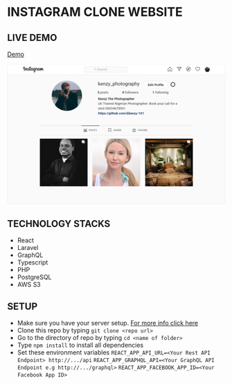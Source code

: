 # INSTAGRAM CLONE WEBSITE

## LIVE DEMO

[Demo](https://kenzyreactinstagram.herokuapp.com)

![ScreenShot](./screenshot.png)

## TECHNOLOGY STACKS

- React
- Laravel
- GraphQL
- Typescript
- PHP
- PostgreSQL
- AWS S3

## SETUP

- Make sure you have your server setup. [For more info click here](https://github.com/Ekenzy-101/Laravel-Instagram-API)
- Clone this repo by typing `git clone <repo url>`
- Go to the directory of repo by typing `cd <name of folder>`
- Type `npm install` to install all dependencies
- Set these environment variables
  `REACT_APP_API_URL=<Your Rest API Endpoint> http://.../api`
  `REACT_APP_GRAPHQL_API=<Your GraphQL API Endpoint e.g http://.../graphql>`
  `REACT_APP_FACEBOOK_APP_ID=<Your Facebook App ID>`
